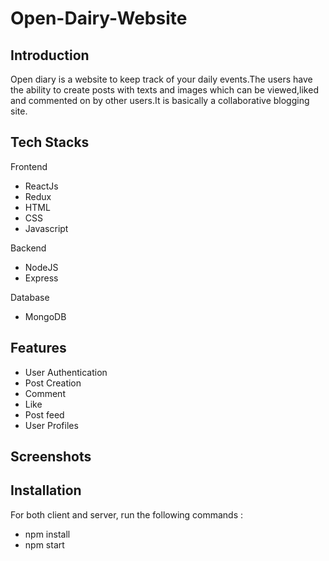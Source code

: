 # Open-Dairy-Website

## Introduction

Open diary is a website to keep track of your daily events.The users have the ability to
create posts with texts and images which can be viewed,liked and commented on by other
users.It is basically a collaborative blogging site.

## Tech Stacks

Frontend
* ReactJs
* Redux
* HTML
* CSS
* Javascript

Backend
* NodeJS
* Express

Database
* MongoDB
## Features

* User Authentication
* Post Creation
* Comment
* Like
* Post feed
* User Profiles
## Screenshots
## Installation

For both client and server, run the following commands :
* npm install
* npm start
